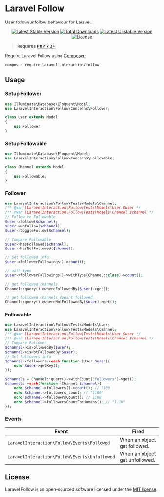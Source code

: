 # Laravel Follow

User follow/unfollow behaviour for Laravel.

<p align="center">
<a href="https://packagist.org/packages/laravel-interaction/follow"><img src="https://poser.pugx.org/laravel-interaction/follow/v/stable.svg" alt="Latest Stable Version"></a>
<a href="https://packagist.org/packages/laravel-interaction/follow"><img src="https://poser.pugx.org/laravel-interaction/follow/downloads" alt="Total Downloads"></a>
<a href="https://packagist.org/packages/laravel-interaction/follow"><img src="https://poser.pugx.org/laravel-interaction/follow/v/unstable.svg" alt="Latest Unstable Version"></a>
<a href="https://packagist.org/packages/laravel-interaction/follow"><img src="https://poser.pugx.org/laravel-interaction/follow/license" alt="License"></a>
</p>

> **Requires [PHP 7.3+](https://php.net/releases/)**

Require Laravel Follow using [Composer](https://getcomposer.org):

```bash
composer require laravel-interaction/follow
```

## Usage

### Setup Follower

```php
use Illuminate\Database\Eloquent\Model;
use LaravelInteraction\Follow\Concerns\Follower;

class User extends Model
{
    use Follower;
}
```

### Setup Followable

```php
use Illuminate\Database\Eloquent\Model;
use LaravelInteraction\Follow\Concerns\Followable;

class Channel extends Model
{
    use Followable;
}
```

### Follower

```php
use LaravelInteraction\Follow\Tests\Models\Channel;
/** @var \LaravelInteraction\Follow\Tests\Models\User $user */
/** @var \LaravelInteraction\Follow\Tests\Models\Channel $channel */
// Follow to Followable
$user->follow($channel);
$user->unfollow($channel);
$user->toggleFollow($channel);

// Compare Followable
$user->hasFollowed($channel);
$user->hasNotFollowed($channel);

// Get followed info
$user->followerFollowings()->count(); 

// with type
$user->followerFollowings()->withType(Channel::class)->count(); 

// get followed channels
Channel::query()->whereFollowedBy($user)->get();

// get followed channels doesnt followed
Channel::query()->whereNotFollowedBy($user)->get();
```

### Followable

```php
use LaravelInteraction\Follow\Tests\Models\User;
use LaravelInteraction\Follow\Tests\Models\Channel;
/** @var \LaravelInteraction\Follow\Tests\Models\User $user */
/** @var \LaravelInteraction\Follow\Tests\Models\Channel $channel */
// Compare Follower
$channel->isFollowedBy($user); 
$channel->isNotFollowedBy($user);
// Get followers info
$channel->followers->each(function (User $user){
    echo $user->getKey();
});

$channels = Channel::query()->withCount('followers')->get();
$channels->each(function (Channel $channel){
    echo $channel->followers()->count(); // 1100
    echo $channel->followers_count; // "1100"
    echo $channel->followersCount(); // 1100
    echo $channel->followersCountForHumans(); // "1.1K"
});
```

### Events

| Event | Fired |
| --- | --- |
| `LaravelInteraction\Follow\Events\Followed` | When an object get followed. |
| `LaravelInteraction\Follow\Events\Unfollowed` | When an object get unfollowed. |

## License

Laravel Follow is an open-sourced software licensed under the [MIT license](LICENSE).
